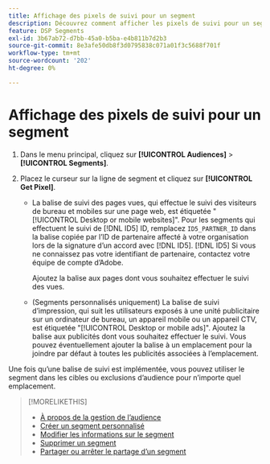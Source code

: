```yaml
---
title: Affichage des pixels de suivi pour un segment
description: Découvrez comment afficher les pixels de suivi pour un segment d’exclusion de vente personnalisé ou CCPA.
feature: DSP Segments
exl-id: 3b67ab72-d7bb-45a0-b5ba-e4b811b7d2b3
source-git-commit: 8e3afe50db8f3d0795838c071a01f3c5688f701f
workflow-type: tm+mt
source-wordcount: '202'
ht-degree: 0%

---
```


# Affichage des pixels de suivi pour un segment

1. Dans le menu principal, cliquez sur **[!UICONTROL Audiences]** > **[!UICONTROL Segments]**.

1. Placez le curseur sur la ligne de segment et cliquez sur **[!UICONTROL Get Pixel]**.

   * La balise de suivi des pages vues, qui effectue le suivi des visiteurs de bureau et mobiles sur une page web, est étiquetée &quot;[!UICONTROL Desktop or mobile websites]&quot;. Pour les segments qui effectuent le suivi de [!DNL ID5] ID, remplacez `ID5_PARTNER_ID` dans la balise copiée par l’ID de partenaire affecté à votre organisation lors de la signature d’un accord avec [!DNL ID5]. [!DNL ID5] Si vous ne connaissez pas votre identifiant de partenaire, contactez votre équipe de compte d’Adobe.

     Ajoutez la balise aux pages dont vous souhaitez effectuer le suivi des vues.

   * (Segments personnalisés uniquement) La balise de suivi d’impression, qui suit les utilisateurs exposés à une unité publicitaire sur un ordinateur de bureau, un appareil mobile ou un appareil CTV, est étiquetée &quot;[!UICONTROL Desktop or mobile ads]&quot;. Ajoutez la balise aux publicités dont vous souhaitez effectuer le suivi. Vous pouvez éventuellement ajouter la balise à un emplacement pour la joindre par défaut à toutes les publicités associées à l’emplacement.

Une fois qu’une balise de suivi est implémentée, vous pouvez utiliser le segment dans les cibles ou exclusions d’audience pour n’importe quel emplacement.

>[!MORELIKETHIS]
>
>* [À propos de la gestion de l’audience](audience-about.md)
>* [Créer un segment personnalisé](custom-segment-create.md)
>* [Modifier les informations sur le segment](segment-edit.md)
>* [Supprimer un segment](segment-delete.md)
>* [Partager ou arrêter le partage d’un segment](segment-share.md)
